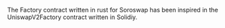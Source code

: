 The Factory contract written in rust for Soroswap has been inspired in the UniswapV2Factory contract written in Solidiy.
